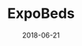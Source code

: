 ---
layout: site
title: "ExpoBeds"
date: 2018-06-21
categories: [community]
version: 6.0.4
major: 6
minor: 0
patch: 4
slug: expobeds
link: https://www.expobeds.com
permalink: /sites/:slug
---